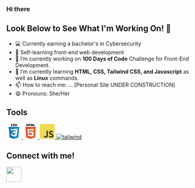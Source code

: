 ### Hi there

## Look Below to See What I'm Working On! 👋 

- 💻 Currently earning a bachelor's in Cybersecurity
- 📕 Self-learning front-end web development
- 🔭 I’m currently working on <b>100 Days of Code</b> Challenge for Front-End Development.
- 🌱 I’m currently learning <b> HTML, CSS, Tailwind CSS, and Javascript</b> as well as <b>Linux</b> commands.
- 📫 How to reach me: ... [Personal Site UNDER CONSTRUCTION]
- 😄 Pronouns: She/Her


## Tools
<p align="left"> <a href="https://www.w3schools.com/css/" target="_blank"> <img src="https://raw.githubusercontent.com/devicons/devicon/master/icons/css3/css3-original-wordmark.svg" alt="css3" width="40" height="40"/> </a> <a href="https://www.w3.org/html/" target="_blank"> <img src="https://raw.githubusercontent.com/devicons/devicon/master/icons/html5/html5-original-wordmark.svg" alt="html5" width="40" height="40"/> </a> <a href="https://developer.mozilla.org/en-US/docs/Web/JavaScript" target="_blank"> <img src="https://raw.githubusercontent.com/devicons/devicon/master/icons/javascript/javascript-original.svg" alt="javascript" width="40" height="40"/> </a> <a href="https://tailwindcss.com/" target="_blank"> <img src="https://www.vectorlogo.zone/logos/tailwindcss/tailwindcss-icon.svg" alt="tailwind" width="40" height="40"/> </a> </p>


## Connect with me! 
<a href="https://twitter.com/AlexandriasTech"><img src="https://raw.githubusercontent.com/rahuldkjain/github-profile-readme-generator/master/src/images/icons/Social/twitter.svg" height="40" width="40"> </a>
